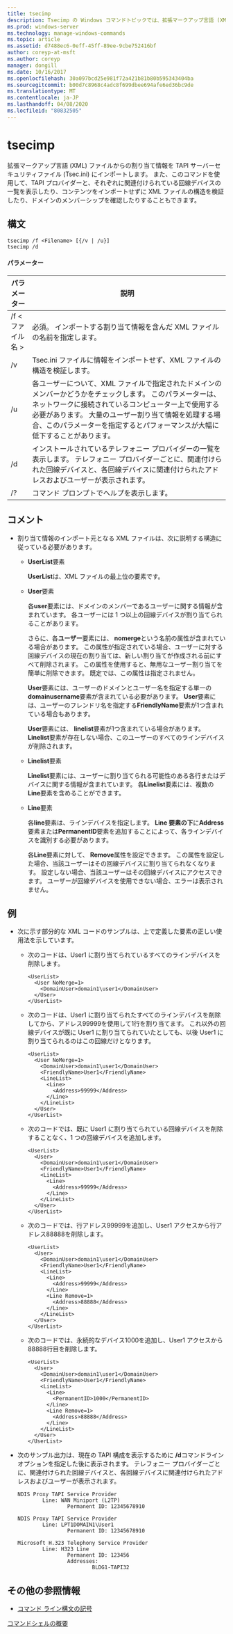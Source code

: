 ```yaml
---
title: tsecimp
description: Tsecimp の Windows コマンドトピックでは、拡張マークアップ言語 (XML) ファイルからの割り当て情報を TAPI サーバーセキュリティファイル (Tsec.ini) にインポートします。
ms.prod: windows-server
ms.technology: manage-windows-commands
ms.topic: article
ms.assetid: d7488ec6-0eff-45ff-89ee-9cbe752416bf
author: coreyp-at-msft
ms.author: coreyp
manager: dongill
ms.date: 10/16/2017
ms.openlocfilehash: 30a097bcd25e981f72a421b81b80b595343404ba
ms.sourcegitcommit: b00d7c8968c4adc8f699dbee694afe6ed36bc9de
ms.translationtype: MT
ms.contentlocale: ja-JP
ms.lasthandoff: 04/08/2020
ms.locfileid: "80832505"
---
```

# <a name="tsecimp"></a>tsecimp

拡張マークアップ言語 (XML) ファイルからの割り当て情報を TAPI サーバーセキュリティファイル (Tsec.ini) にインポートします。 また、このコマンドを使用して、TAPI プロバイダーと、それぞれに関連付けられている回線デバイスの一覧を表示したり、コンテンツをインポートせずに XML ファイルの構造を検証したり、ドメインのメンバーシップを確認したりすることもできます。

## <a name="syntax"></a>構文

```
tsecimp /f <Filename> [{/v | /u}]
tsecimp /d
```

#### <a name="parameters"></a>パラメーター

|パラメーター|説明|
|---------|-----------|
|/f \<ファイル名 >|必須。 インポートする割り当て情報を含んだ XML ファイルの名前を指定します。|
|/v|Tsec.ini ファイルに情報をインポートせず、XML ファイルの構造を検証します。|
|/u|各ユーザーについて、XML ファイルで指定されたドメインのメンバーかどうかをチェックします。 このパラメーターは、ネットワークに接続されているコンピューター上で使用する必要があります。 大量のユーザー割り当て情報を処理する場合、このパラメーターを指定するとパフォーマンスが大幅に低下することがあります。|
|/d|インストールされているテレフォニー プロバイダーの一覧を表示します。 テレフォニー プロバイダーごとに、関連付けられた回線デバイスと、各回線デバイスに関連付けられたアドレスおよびユーザーが表示されます。|
|/?|コマンド プロンプトでヘルプを表示します。|

## <a name="remarks"></a>コメント

-   割り当て情報のインポート元となる XML ファイルは、次に説明する構造に従っている必要があります。  
    -   **UserList**要素

        **UserList**は、XML ファイルの最上位の要素です。
    -   **User**要素

        各**user**要素には、ドメインのメンバーであるユーザーに関する情報が含まれています。 各ユーザーには 1 つ以上の回線デバイスが割り当てられることがあります。

        さらに、各**ユーザー**要素には、 **nomerge**という名前の属性が含まれている場合があります。 この属性が指定されている場合、ユーザーに対する回線デバイスの現在の割り当ては、新しい割り当てが作成される前にすべて削除されます。 この属性を使用すると、無用なユーザー割り当てを簡単に削除できます。 既定では、この属性は指定されません。

        **User**要素には、ユーザーのドメインとユーザー名を指定する単一の**domainusername**要素が含まれている必要があります。 **User**要素には、ユーザーのフレンドリ名を指定する**FriendlyName**要素が1つ含まれている場合もあります。

        **User**要素には、 **linelist**要素が1つ含まれている場合があります。 **Linelist**要素が存在しない場合、このユーザーのすべてのラインデバイスが削除されます。
    -   **Linelist**要素

        **Linelist**要素には、ユーザーに割り当てられる可能性のある各行またはデバイスに関する情報が含まれています。 各**Linelist**要素には、複数の**Line**要素を含めることができます。
    -   **Line**要素

        各**line**要素は、ラインデバイスを指定します。 **Line 要素の下**に**Address**要素または**PermanentID**要素を追加することによって、各ラインデバイスを識別する必要があります。

        各**Line**要素に対して、 **Remove**属性を設定できます。 この属性を設定した場合、当該ユーザーはその回線デバイスに割り当てられなくなります。 設定しない場合、当該ユーザーはその回線デバイスにアクセスできます。 ユーザーが回線デバイスを使用できない場合、エラーは表示されません。

## <a name="examples"></a>例
- 次に示す部分的な XML コードのサンプルは、上で定義した要素の正しい使用法を示しています。  
  - 次のコードは、User1 に割り当てられているすべてのラインデバイスを削除します。  
    ```
    <UserList>
      <User NoMerge=1>
        <DomainUser>domain1\user1</DomainUser>
      </User>
    </UserList>
    ```  
  - 次のコードは、User1 に割り当てられたすべてのラインデバイスを削除してから、アドレス99999を使用して1行を割り当てます。 これ以外の回線デバイスが既に User1 に割り当てられていたとしても、以後 User1 に割り当てられるのはこの回線だけとなります。  
    ```
    <UserList>
      <User NoMerge=1>
        <DomainUser>domain1\user1</DomainUser>
        <FriendlyName>User1</FriendlyName>
        <LineList>
          <Line>
            <Address>99999</Address>
          </Line>
        </LineList>
      </User>
    </UserList>
    ```  
  - 次のコードでは、既に User1 に割り当てられている回線デバイスを削除することなく、1 つの回線デバイスを追加します。  
    ```
    <UserList>
      <User>
        <DomainUser>domain1\user1</DomainUser>
        <FriendlyName>User1</FriendlyName>
        <LineList>
          <Line>
            <Address>99999</Address>
          </Line>
        </LineList>
      </User>
    </UserList>
    ```  
  - 次のコードでは、行アドレス99999を追加し、User1 アクセスから行アドレス88888を削除します。  
    ```
    <UserList>
      <User>
        <DomainUser>domain1\user1</DomainUser>
        <FriendlyName>User1</FriendlyName>
        <LineList>
          <Line>
            <Address>99999</Address>
          </Line>
          <Line Remove=1>
            <Address>88888</Address>
          </Line>
        </LineList>
      </User>
    </UserList>
    ```  
  - 次のコードでは、永続的なデバイス1000を追加し、User1 アクセスから88888行目を削除します。  
    ```
    <UserList>
      <User>
        <DomainUser>domain1\user1</DomainUser>
        <FriendlyName>User1</FriendlyName>
        <LineList>
          <Line>
            <PermanentID>1000</PermanentID>
          </Line>
          <Line Remove=1>
            <Address>88888</Address>
          </Line>
        </LineList>
      </User>
    </UserList>
    ```

-   次のサンプル出力は、現在の TAPI 構成を表示するために **/d**コマンドラインオプションを指定した後に表示されます。 テレフォニー プロバイダーごとに、関連付けられた回線デバイスと、各回線デバイスに関連付けられたアドレスおよびユーザーが表示されます。  
    ```
    NDIS Proxy TAPI Service Provider
            Line: WAN Miniport (L2TP)
                    Permanent ID: 12345678910

    NDIS Proxy TAPI Service Provider
            Line: LPT1DOMAIN1\User1
                    Permanent ID: 12345678910

    Microsoft H.323 Telephony Service Provider
            Line: H323 Line
                    Permanent ID: 123456
                    Addresses:
                            BLDG1-TAPI32

    ```

## <a name="additional-references"></a>その他の参照情報

- [コマンド ライン構文の記号](command-line-syntax-key.md)

[コマンドシェルの概要](https://technet.microsoft.com/library/cc737438(v=ws.10).aspx)
